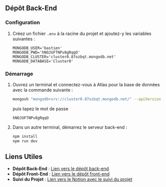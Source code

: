 ## Dépôt Back-End

### Configuration

1. Créez un fichier `.env` à la racine du projet et ajoutez-y les variables suivantes :
    ```env
    MONGODB_USER='bastien'
    MONGODB_PWD='hNOJUFTNPv8gRqqO'
    MONGODB_CLUSTER='cluster0.87ozbqt.mongodb.net'
    MONGODB_DATABASE='Cluster0'
    ```

### Démarrage

1. Ouvrez un terminal et connectez-vous à Atlas pour la base de données avec la commande suivante :
    ```bash
    mongosh "mongodb+srv://cluster0.87ozbqt.mongodb.net/" --apiVersion 1 --username bastien
    ```
    puis tapez le mot de passe
   ```
   hNOJUFTNPv8gRqqO
   ```

3. Dans un autre terminal, démarrez le serveur back-end :
    ```bash
    npm install
    npm run dev
    ```

## Liens Utiles

- **Dépôt Back-End** : [Lien vers le dépôt back-end](https://github.com/Sairkko/ChallengeStack2)
- **Dépôt Front-End** : [Lien vers le dépôt front-end](https://github.com/Michael89100/ChallengeStack2_Front)
- **Suivi du Projet** : [Lien vers le Notion avec le suivi du projet](https://jeremyrossi123.notion.site/Taches-992f91ae99834a889be9db2ed5c766dd?pvs=4)

